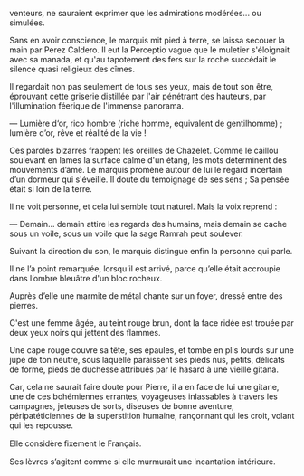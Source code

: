venteurs, ne sauraient exprimer que les admirations modérées... ou simulées.

Sans en avoir conscience, le marquis mit pied à terre, se laissa secouer la main par Perez Caldero. Il eut la Perceptio vague que le muletier s'éloignait avec sa manada, et qu'au tapotement des fers sur la roche succédait le silence quasi religieux des cîmes.

Il regardait non pas seulement de tous ses yeux, mais de tout son être, éprouvant cette griserie distillée par l'air pénétrant des hauteurs, par l'illumination féerique de l'immense panorama.

— Lumière d‘or, rico hombre (riche homme, equivalent de gentilhomme) ; 
lumière d’or, rêve et réalité de la vie !

Ces paroles bizarres frappent les oreilles de Chazelet. Comme le caillou
soulevant en lames la surface calme d'un étang, les mots déterminent des
mouvements d’âme. Le marquis promène autour de lui le regard incertain
d’un dormeur qui s'éveille. Il doute du témoignage de ses sens ; Sa pensée
était si loin de la terre.

Il ne voit personne, et cela lui semble tout naturel. Mais la voix reprend :

— Demain... demain attire les regards des humains, mais demain se cache sous un voile, sous un voile que la sage Ramrah peut soulever.

Suivant la direction du son, le marquis distingue enfin la personne qui
parle.

Il ne l’a point remarquée, lorsqu’il est arrivé, parce qu’elle était accroupie dans l’ombre bleuâtre d'un bloc rocheux.

Auprès d’elle une marmite de métal chante sur un foyer, dressé entre
des pierres.

C'est une femme âgée, au teint rouge brun, dont la face ridée est trouée
par deux yeux noirs qui jettent des flammes.

Une cape rouge couvre sa tête, ses épaules, et tombe en plis lourds sur
une jupe de ton neutre, sous laquelle paraissent ses pieds nus, petits,
délicats de forme, pieds de duchesse attribués par le hasard à une vieille gitana.

Car, cela ne saurait faire doute pour Pierre, il a en face de lui une gitane,
une de ces bohémiennes errantes, voyageuses inlassables à travers les
campagnes, jeteuses de sorts, diseuses de bonne aventure, péripatéticiennes
de la superstition humaine, rançonnant qui les croit, volant qui les repousse.

Elle considère ﬁxement le Français.

Ses lèvres s’agitent comme si elle murmurait une incantation intérieure.

